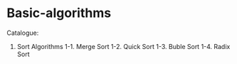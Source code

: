 # Basic-algorithms
Catalogue:

1. Sort Algorithms
  1-1. Merge Sort
  1-2. Quick Sort
  1-3. Buble Sort
  1-4. Radix Sort
 
